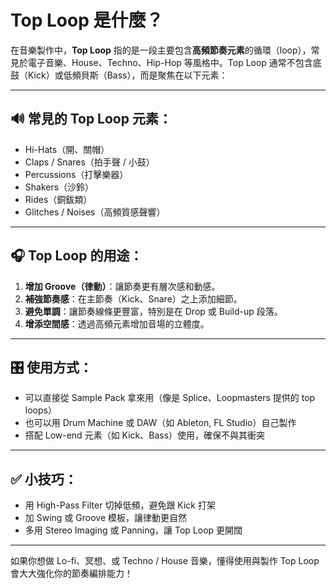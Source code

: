 # Top Loop 是什麼？

在音樂製作中，**Top Loop** 指的是一段主要包含**高頻節奏元素**的循環（loop），常見於電子音樂、House、Techno、Hip-Hop 等風格中。Top Loop 通常不包含底鼓（Kick）或低頻貝斯（Bass），而是聚焦在以下元素：

---

## 🔊 常見的 Top Loop 元素：
- Hi-Hats（開、關帽）
- Claps / Snares（拍手聲 / 小鼓）
- Percussions（打擊樂器）
- Shakers（沙鈴）
- Rides（銅鈸類）
- Glitches / Noises（高頻質感聲響）

---

## 🎧 Top Loop 的用途：
1. **增加 Groove（律動）**：讓節奏更有層次感和動感。
2. **補強節奏感**：在主節奏（Kick、Snare）之上添加細節。
3. **避免單調**：讓節奏線條更豐富，特別是在 Drop 或 Build-up 段落。
4. **增添空間感**：透過高頻元素增加音場的立體度。

---

## 🎛 使用方式：
- 可以直接從 Sample Pack 拿來用（像是 Splice、Loopmasters 提供的 top loops）
- 也可以用 Drum Machine 或 DAW（如 Ableton, FL Studio）自己製作
- 搭配 Low-end 元素（如 Kick、Bass）使用，確保不與其衝突

---

## ✅ 小技巧：
- 用 High-Pass Filter 切掉低頻，避免跟 Kick 打架
- 加 Swing 或 Groove 模板，讓律動更自然
- 多用 Stereo Imaging 或 Panning，讓 Top Loop 更開闊

---

如果你想做 Lo-fi、冥想、或 Techno / House 音樂，懂得使用與製作 Top Loop 會大大強化你的節奏編排能力！
